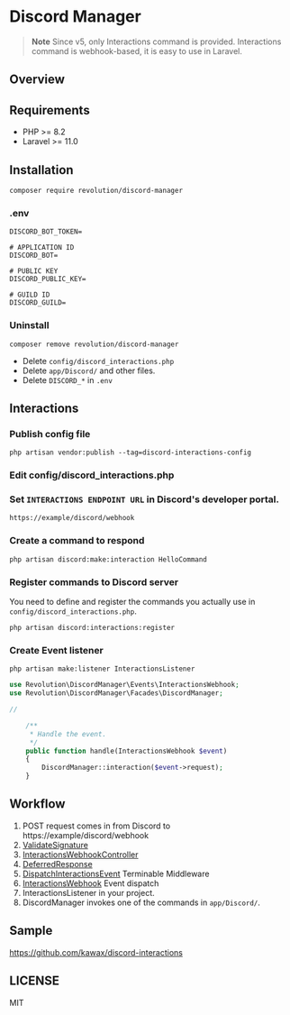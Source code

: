 # Discord Manager

> **Note** Since v5, only Interactions command is provided. Interactions command is webhook-based, it is easy to use in Laravel.

## Overview

## Requirements
- PHP >= 8.2
- Laravel >= 11.0

## Installation

```shell
composer require revolution/discord-manager
```

### .env
```
DISCORD_BOT_TOKEN=

# APPLICATION ID
DISCORD_BOT=

# PUBLIC KEY
DISCORD_PUBLIC_KEY=

# GUILD ID
DISCORD_GUILD=
```

### Uninstall
```shell
composer remove revolution/discord-manager
```

- Delete `config/discord_interactions.php`
- Delete `app/Discord/` and other files.
- Delete `DISCORD_*` in `.env`

## Interactions
### Publish config file
```shell
php artisan vendor:publish --tag=discord-interactions-config
```

### Edit config/discord_interactions.php

### Set `INTERACTIONS ENDPOINT URL` in Discord's developer portal.
```
https://example/discord/webhook
```

### Create a command to respond
```shell
php artisan discord:make:interaction HelloCommand
```

### Register commands to Discord server

You need to define and register the commands you actually use in `config/discord_interactions.php`.

```shell
php artisan discord:interactions:register
```

### Create Event listener
```shell
php artisan make:listener InteractionsListener
```

```php
use Revolution\DiscordManager\Events\InteractionsWebhook;
use Revolution\DiscordManager\Facades\DiscordManager;

//

    /**
     * Handle the event.
     */
    public function handle(InteractionsWebhook $event)
    {
        DiscordManager::interaction($event->request);
    }
```

## Workflow
1. POST request comes in from Discord to https://example/discord/webhook
2. [ValidateSignature](./src/Http/Middleware/ValidateSignature.php)
3. [InteractionsWebhookController](./src/Http/Controllers/InteractionsWebhookController.php)
4. [DeferredResponse](./src/Http/Response/DeferredResponse.php)
5. [DispatchInteractionsEvent](./src/Http/Middleware/DispatchInteractionsEvent.php) Terminable Middleware
6. [InteractionsWebhook](./src/Events/InteractionsWebhook.php) Event dispatch
7. InteractionsListener in your project.
8. DiscordManager invokes one of the commands in `app/Discord/`.

## Sample

https://github.com/kawax/discord-interactions

## LICENSE
MIT  
